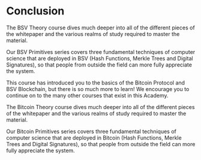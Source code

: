 # Conclusion

The BSV Theory course dives much deeper into all of the different pieces of the whitepaper and the various realms of study required to master the material.

Our BSV Primitives series covers three fundamental techniques of computer science that are deployed in BSV (Hash Functions, Merkle Trees and Digital Signatures), so that people from outside the field can more fully appreciate the system.

This course has introduced you to the basics of the Bitcoin Protocol and BSV Blockchain, but there is so much more to learn! We encourage you to continue on to the many other courses that exist in this Academy.

The Bitcoin Theory course dives much deeper into all of the different pieces of the whitepaper and the various realms of study required to master the material.

Our Bitcoin Primitives series covers three fundamental techniques of computer science that are deployed in Bitcoin (Hash Functions, Merkle Trees and Digital Signatures), so that people from outside the field can more fully appreciate the system.
